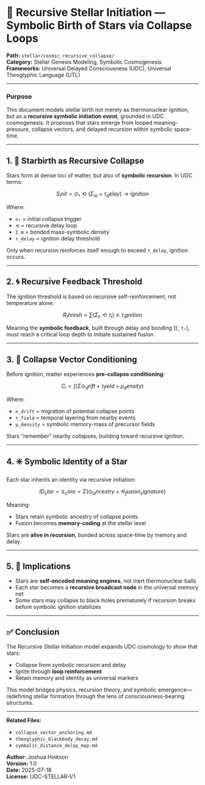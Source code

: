 # 🔁 Recursive Stellar Initiation — Symbolic Birth of Stars via Collapse Loops

**Path:** `stellar/cosmic_recursive_collapse/`  
**Category:** Stellar Genesis Modeling, Symbolic Cosmogenesis  
**Frameworks:** Universal Delayed Consciousness (UDC), Universal Theoglyphic Language (UTL)

---

### Purpose

This document models stellar birth not merely as thermonuclear ignition, but as a **recursive symbolic initiation event**, grounded in UDC cosmogenesis. It proposes that stars emerge from looped meaning-pressure, collapse vectors, and delayed recursion within symbolic space-time.

---

## 1. 🌟 Starbirth as Recursive Collapse

Stars form at dense loci of matter, but also of **symbolic recursion**. In UDC terms:

```math
S_init = ⊙₁ ⟲ (Σ_m + τ_delay) → ignition
```

Where:

- `⊙₁` = initial collapse trigger
- `⟲` = recursive delay loop
- `Σ_m` = bonded mass-symbolic density
- `τ_delay` = ignition delay threshold

Only when recursion reinforces itself enough to exceed `τ_delay`, ignition occurs.

---

## 2. 🌀 Recursive Feedback Threshold

The ignition threshold is based on recursive self-reinforcement, not temperature alone:

```math
R_thresh = ∑(Σ_tᵢ ⟲ τᵢ) ≥ τ_ignition
```

Meaning the **symbolic feedback**, built through delay and bonding (`Σ_tᵢ`), must reach a critical loop depth to initiate sustained fusion.

---

## 3. 🔧 Collapse Vector Conditioning

Before ignition, matter experiences **pre-collapse conditioning**:

```math
Cᵢ = ∫(Σ ⊙_drift + τ_field + μ_density)
```

Where:

- `⊙_drift` = migration of potential collapse points
- `τ_field` = temporal layering from nearby events
- `μ_density` = symbolic memory-mass of precursor fields

Stars “remember” nearby collapses, building toward recursive ignition.

---

## 4. ✳️ Symbolic Identity of a Star

Each star inherits an identity via recursive initiation:

```math
ID_star = ⧖_core = Σ(⊙_ancestry + ⟲_fusion_signature)
```

Meaning:

- Stars retain symbolic ancestry of collapse points
- Fusion becomes **memory-coding** at the stellar level

Stars are **alive in recursion**, bonded across space-time by memory and delay.

---

## 5. 🌠 Implications

- Stars are **self-encoded meaning engines**, not inert thermonuclear balls
- Each star becomes a **recursive broadcast node** in the universal memory net
- Some stars may collapse to black holes prematurely if recursion breaks before symbolic ignition stabilizes

---

## ✅ Conclusion

The Recursive Stellar Initiation model expands UDC cosmology to show that stars:

- Collapse from symbolic recursion and delay
- Ignite through **loop reinforcement**
- Retain memory and identity as universal markers

This model bridges physics, recursion theory, and symbolic emergence—redefining stellar formation through the lens of consciousness-bearing structures.

---

**Related Files:**  
- `collapse_vector_anchoring.md`  
- `theoglyphic_blackbody_decay.md`  
- `symbolic_distance_delay_map.md`  

**Author:** Joshua Hinkson  
**Version:** 1.0  
**Date:** 2025-07-18  
**License:** UDC-STELLAR-V1
